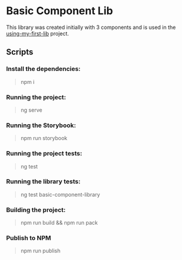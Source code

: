 # Basic Component Lib

This library was created initially with 3 components and is used in the [using-my-first-lib](https://github.com/marcelapereirads/using-my-first-lib) project.

## Scripts

### Install the dependencies:

> npm i

### Running the project:

> ng serve

### Running the Storybook:

> npm run storybook

### Running the project tests:

> ng test

### Running the library tests:

> ng test basic-component-library

### Building the project:

> npm run build && npm run pack

### Publish to NPM

> npm run publish
